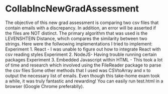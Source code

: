 # CollabIncNewGradAssessment
The objective of this new grad assessment is comparing two csv files that contain emails with a discrepancy.
In addition, an error will be asserted if the files are NOT distinct. The primary algorithm that was used is the 
 LEVENSHTEIN Distance, which compares the similarity between two strings. Here were the follwowing implementations I tried
to implement:
  Experiment 1. React - I was unable to figure out how to integrate React with csv reading styles
  Experiment 2. NodeJS- Having trouble running certain packages
  Experiment 3. Embedded Javascript within HTML - This took a lot of time and research which involved using the FileReader package to parse the csv files
Some other methods that I used was CSVtoArray and x to output the necessary list of emails. Even though this take-home exam took a while,
it was truly fantastic and rewarding! You can easily run test.html in a browser (Google Chrome preferablly).
